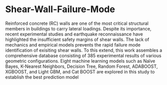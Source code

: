 # Shear-Wall-Failure-Mode
Reinforced concrete (RC) walls are one of the most critical structural members in buildings to carry lateral loadings. Despite its importance, recent experimental studies and earthquake reconnaissance have highlighted the insufficient safety margins of shear walls. The lack of mechanics and empirical models prevents the rapid failure mode identification of exisiting shear walls. To this extend, this work assembles a comprehensive database consisting of 385 experimental results of various geometric configurations. Eight machine learning models such as Naïve Bayes, K-Nearest Neighbors, Decision Tree, Random Forest, ADABOOST, XGBOOST, and Light GBM, and Cat BOOST are explored in this study to establish the best prediction model
